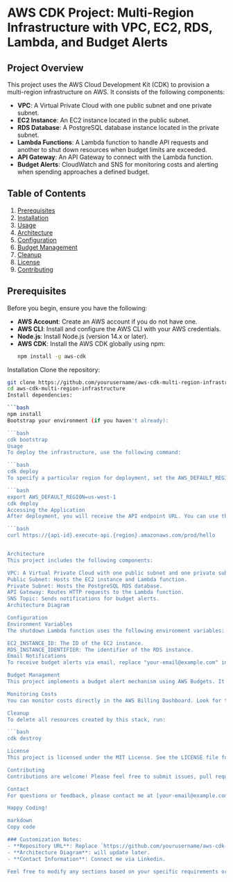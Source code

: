 # AWS CDK Project: Multi-Region Infrastructure with VPC, EC2, RDS, Lambda, and Budget Alerts

## Project Overview

This project uses the AWS Cloud Development Kit (CDK) to provision a multi-region infrastructure on AWS. It consists of the following components:

- **VPC**: A Virtual Private Cloud with one public subnet and one private subnet.
- **EC2 Instance**: An EC2 instance located in the public subnet.
- **RDS Database**: A PostgreSQL database instance located in the private subnet.
- **Lambda Functions**: A Lambda function to handle API requests and another to shut down resources when budget limits are exceeded.
- **API Gateway**: An API Gateway to connect with the Lambda function.
- **Budget Alerts**: CloudWatch and SNS for monitoring costs and alerting when spending approaches a defined budget.

## Table of Contents

1. [Prerequisites](#prerequisites)
2. [Installation](#installation)
3. [Usage](#usage)
4. [Architecture](#architecture)
5. [Configuration](#configuration)
6. [Budget Management](#budget-management)
7. [Cleanup](#cleanup)
8. [License](#license)
9. [Contributing](#contributing)

## Prerequisites

Before you begin, ensure you have the following:

- **AWS Account**: Create an AWS account if you do not have one.
- **AWS CLI**: Install and configure the AWS CLI with your AWS credentials.
- **Node.js**: Install Node.js (version 14.x or later).
- **AWS CDK**: Install the AWS CDK globally using npm:
  ```bash
  npm install -g aws-cdk
  
Installation
Clone the repository:
  ```bash
git clone https://github.com/yourusername/aws-cdk-multi-region-infrastructure.git
cd aws-cdk-multi-region-infrastructure
Install dependencies:

  ```bash
npm install
Bootstrap your environment (if you haven't already):

  ```bash
cdk bootstrap
Usage
To deploy the infrastructure, use the following command:

  ```bash
cdk deploy
To specify a particular region for deployment, set the AWS_DEFAULT_REGION environment variable:

  ```bash
export AWS_DEFAULT_REGION=us-west-1
cdk deploy
Accessing the Application
After deployment, you will receive the API endpoint URL. You can use this URL to send GET requests to the API:

  ```bash
curl https://{api-id}.execute-api.{region}.amazonaws.com/prod/hello


Architecture
This project includes the following components:

VPC: A Virtual Private Cloud with one public subnet and one private subnet.
Public Subnet: Hosts the EC2 instance and Lambda function.
Private Subnet: Hosts the PostgreSQL RDS database.
API Gateway: Routes HTTP requests to the Lambda function.
SNS Topic: Sends notifications for budget alerts.
Architecture Diagram

Configuration
Environment Variables
The shutdown Lambda function uses the following environment variables:

EC2_INSTANCE_ID: The ID of the EC2 instance.
RDS_INSTANCE_IDENTIFIER: The identifier of the RDS instance.
Email Notifications
To receive budget alerts via email, replace "your-email@example.com" in the MultistackStack.java file with your actual email address.

Budget Management
This project implements a budget alert mechanism using AWS Budgets. It will notify you when your daily spending reaches 90% of the defined budget (£10). If the budget limit is exceeded, a Lambda function will be triggered to shut down both the EC2 instance and the RDS database.

Monitoring Costs
You can monitor costs directly in the AWS Billing Dashboard. Look for the budgets you’ve created to get insights on your spending.

Cleanup
To delete all resources created by this stack, run:

  ```bash
cdk destroy

License
This project is licensed under the MIT License. See the LICENSE file for details.

Contributing
Contributions are welcome! Please feel free to submit issues, pull requests, or suggestions.

Contact
For questions or feedback, please contact me at [your-email@example.com].

Happy Coding!

markdown
Copy code

### Customization Notes:
- **Repository URL**: Replace `https://github.com/yourusername/aws-cdk-multi-region-infrastructure.git` with your actual repository URL.
- **Architecture Diagram**: will update later.
- **Contact Information**: Connect me via Linkedin.

Feel free to modify any sections based on your specific requirements or preferences!



